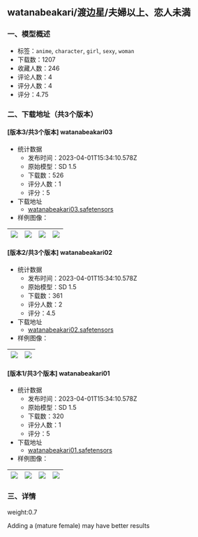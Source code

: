 ## watanabeakari/渡边星/夫婦以上、恋人未満
### 一、模型概述

- 标签：`anime`, `character`, `girl`, `sexy`, `woman`
- 下载数：1207
- 收藏人数：246
- 评论人数：4
- 评分人数：4
- 评分：4.75

### 二、下载地址（共3个版本）

#### [版本3/共3个版本] watanabeakari03

- 统计数据
  - 发布时间：2023-04-01T15:34:10.578Z
  - 原始模型：SD 1.5
  - 下载数：526
  - 评分人数：1
  - 评分：5
- 下载地址
  - [watanabeakari03.safetensors](https://civitai.com/api/download/models/33214)
- 样例图像：

| <img src="https://image.civitai.com/xG1nkqKTMzGDvpLrqFT7WA/c5f15442-5673-4942-638f-dd89ffb27000/width=450/378428.jpeg" /> | <img src="https://image.civitai.com/xG1nkqKTMzGDvpLrqFT7WA/087ed9d7-f421-4fa2-27f5-bcc86607f500/width=450/378469.jpeg" /> | <img src="https://image.civitai.com/xG1nkqKTMzGDvpLrqFT7WA/2ae6339a-fe69-42f8-192b-79cafc191800/width=450/378473.jpeg" /> | <img src="https://image.civitai.com/xG1nkqKTMzGDvpLrqFT7WA/daca7492-6740-4acc-899f-a57007647300/width=450/378472.jpeg" /> |
| ---- | ---- | ---- | ---- |

#### [版本2/共3个版本] watanabeakari02

- 统计数据
  - 发布时间：2023-04-01T15:34:10.578Z
  - 原始模型：SD 1.5
  - 下载数：361
  - 评分人数：2
  - 评分：4.5
- 下载地址
  - [watanabeakari02.safetensors](https://civitai.com/api/download/models/30160)
- 样例图像：

| <img src="https://image.civitai.com/xG1nkqKTMzGDvpLrqFT7WA/74cd57dd-b8b8-40e0-2949-8266b5f6f200/width=450/342187.jpeg" /> | <img src="https://image.civitai.com/xG1nkqKTMzGDvpLrqFT7WA/28318a72-ce7b-451e-e330-5fc317ffc600/width=450/342186.jpeg" /> |
| ---- | ---- |

#### [版本1/共3个版本] watanabeakari01

- 统计数据
  - 发布时间：2023-04-01T15:34:10.578Z
  - 原始模型：SD 1.5
  - 下载数：320
  - 评分人数：1
  - 评分：5
- 下载地址
  - [watanabeakari01.safetensors](https://civitai.com/api/download/models/28393)
- 样例图像：

| <img src="https://image.civitai.com/xG1nkqKTMzGDvpLrqFT7WA/3ace99b4-ce30-40c9-f51a-7e2207821b00/width=450/319684.jpeg" /> | <img src="https://image.civitai.com/xG1nkqKTMzGDvpLrqFT7WA/fb061ae0-f259-4735-a7d0-bb1fc8264a00/width=450/319683.jpeg" /> | <img src="https://image.civitai.com/xG1nkqKTMzGDvpLrqFT7WA/62ecf316-4fc8-4a25-d0d4-774f34832100/width=450/319682.jpeg" /> | <img src="https://image.civitai.com/xG1nkqKTMzGDvpLrqFT7WA/17ec1f35-61de-430b-4d90-b1483497a200/width=450/319681.jpeg" /> |
| ---- | ---- | ---- | ---- |


### 三、详情
<p>weight:0.7</p><p>Adding a (mature female) may have better results</p>